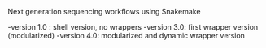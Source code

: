 Next generation sequencing workflows using Snakemake

-version 1.0 : shell version, no wrappers
-version 3.0: first wrapper version (modularized)
-version 4.0: modularized and dynamic wrapper version
